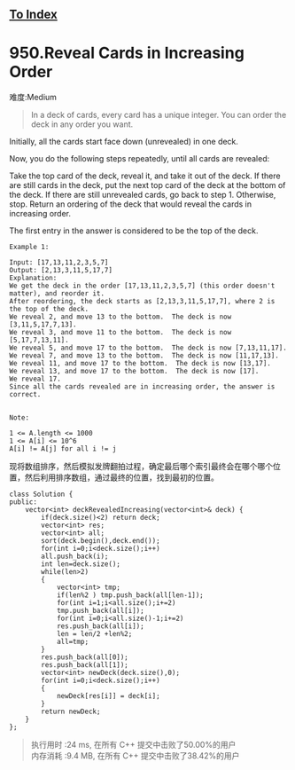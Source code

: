[To Index](/index.md)
---
# 950.Reveal Cards in Increasing Order
难度:Medium
> In a deck of cards, every card has a unique integer.  You can order the deck in any order you want.

Initially, all the cards start face down (unrevealed) in one deck.

Now, you do the following steps repeatedly, until all cards are revealed:

Take the top card of the deck, reveal it, and take it out of the deck.
If there are still cards in the deck, put the next top card of the deck at the bottom of the deck.
If there are still unrevealed cards, go back to step 1.  Otherwise, stop.
Return an ordering of the deck that would reveal the cards in increasing order.

The first entry in the answer is considered to be the top of the deck.

 
```
Example 1:

Input: [17,13,11,2,3,5,7]
Output: [2,13,3,11,5,17,7]
Explanation: 
We get the deck in the order [17,13,11,2,3,5,7] (this order doesn't matter), and reorder it.
After reordering, the deck starts as [2,13,3,11,5,17,7], where 2 is the top of the deck.
We reveal 2, and move 13 to the bottom.  The deck is now [3,11,5,17,7,13].
We reveal 3, and move 11 to the bottom.  The deck is now [5,17,7,13,11].
We reveal 5, and move 17 to the bottom.  The deck is now [7,13,11,17].
We reveal 7, and move 13 to the bottom.  The deck is now [11,17,13].
We reveal 11, and move 17 to the bottom.  The deck is now [13,17].
We reveal 13, and move 17 to the bottom.  The deck is now [17].
We reveal 17.
Since all the cards revealed are in increasing order, the answer is correct.
 

Note:

1 <= A.length <= 1000
1 <= A[i] <= 10^6
A[i] != A[j] for all i != j
```

现将数组排序，然后模拟发牌翻拍过程，确定最后哪个索引最终会在哪个哪个位置，然后利用排序数组，通过最终的位置，找到最初的位置。  

```
class Solution {
public:
    vector<int> deckRevealedIncreasing(vector<int>& deck) {
        if(deck.size()<2) return deck; 
        vector<int> res;
        vector<int> all;
        sort(deck.begin(),deck.end());
        for(int i=0;i<deck.size();i++)
        all.push_back(i);
        int len=deck.size();
        while(len>2)
        {
            vector<int> tmp;
            if(len%2 ) tmp.push_back(all[len-1]);
            for(int i=1;i<all.size();i+=2)
            tmp.push_back(all[i]);
            for(int i=0;i<all.size()-1;i+=2)
            res.push_back(all[i]);
            len = len/2 +len%2;
            all=tmp;
        }
        res.push_back(all[0]);
        res.push_back(all[1]);
        vector<int> newDeck(deck.size(),0);
        for(int i=0;i<deck.size();i++)
        {
            newDeck[res[i]] = deck[i];
        }
        return newDeck;
    }
};
``` 
> 执行用时 :24 ms, 在所有 C++ 提交中击败了50.00%的用户   
内存消耗 :9.4 MB, 在所有 C++ 提交中击败了38.42%的用户
